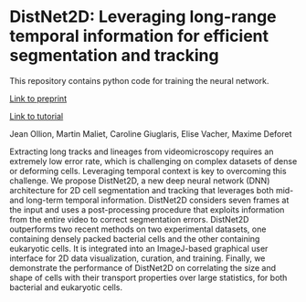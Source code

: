 # DistNet2D: Leveraging long-range temporal information for efficient segmentation and tracking

This repository contains python code for training the neural network.

[Link to preprint](https://arxiv.org/abs/2310.19641)

[Link to tutorial](https://github.com/jeanollion/bacmman/wiki/DistNet2D)

Jean Ollion, Martin Maliet, Caroline Giuglaris, Elise Vacher, Maxime Deforet

Extracting long tracks and lineages from videomicroscopy requires an extremely low error rate, which is challenging on complex datasets of dense or deforming cells. Leveraging temporal context is key to overcoming this challenge. We propose DistNet2D, a new deep neural network (DNN) architecture for 2D cell segmentation and tracking that leverages both mid- and long-term temporal information. DistNet2D considers seven frames at the input and uses a post-processing procedure that exploits information from the entire video to correct segmentation errors. DistNet2D outperforms two recent methods on two experimental datasets, one containing densely packed bacterial cells and the other containing eukaryotic cells. It is integrated into an ImageJ-based graphical user interface for 2D data visualization, curation, and training. Finally, we demonstrate the performance of DistNet2D on correlating the size and shape of cells with their transport properties over large statistics, for both bacterial and eukaryotic cells.
